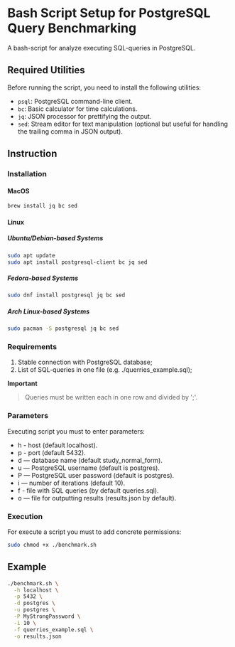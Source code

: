 # Bash Script Setup for PostgreSQL Query Benchmarking

A bash-script for analyze executing SQL-queries in PostgreSQL.

## Required Utilities

Before running the script, you need to install the following utilities:

- `psql`: PostgreSQL command-line client.
- `bc`: Basic calculator for time calculations.
- `jq`: JSON processor for prettifying the output.
- `sed`: Stream editor for text manipulation (optional but useful for handling the trailing comma in JSON output).

## Instruction

### Installation

#### MacOS

```bash
brew install jq bc sed
```

#### Linux

##### Ubuntu/Debian-based Systems

```bash
sudo apt update
sudo apt install postgresql-client bc jq sed
```

##### Fedora-based Systems

```bash
sudo dnf install postgresql jq bc sed
```

##### Arch Linux-based Systems

```bash
sudo pacman -S postgresql jq bc sed
```

###  Requirements

1. Stable connection with PostgreSQL database;
3. List of SQL-queries in one file (e.g. ./querries_example.sql);

**Important**
> Queries must be written each in one row and divided by ';'.

### Parameters

Executing script you must to enter parameters:
- h - host (default localhost).
- p - port (default 5432).
- d — database name (default study_normal_form).
- u — PostgreSQL username (default is postgres).
- P — PostgreSQL user password (default is postgres).
- i — number of iterations (default 10).
- f - file with SQL queries (by default queries.sql).
- o — file for outputting results (results.json by default).

### Execution

For execute a script you must to add concrete permissions:

```bash
sudo chmod +x ./benchmark.sh
```

## Example

```bash
./benchmark.sh \
  -h localhost \
  -p 5432 \
  -d postgres \
  -u postgres \
  -P MyStrongPassword \
  -i 10 \
  -f querries_example.sql \
  -o results.json
```
